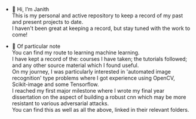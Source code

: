 - 👋 Hi, I’m Janith  
This is my personal and active repository to keep a record of my past and present projects to date.  
I haven't been great at keeping a record, but stay tuned with the work to come!  

- 🌱 Of particular note  
You can find my route to learning machine learning.  
I have kept a record of the: courses I have taken; the tutorials followed; and any other source material which I found useful.  
On my journey, I was particularly interested in 'automated image recognition' type problems where I got experience using OpenCV, Scikit-image and some Tensorflow.  
I reached my first major milestone where I wrote my final year dissertation on the aspect of building a robust cnn which may be more resistant to various adversarial attacks.  
You can find this as well as all the above, linked in their relevant folders.  

<!---
JanThan/JanThan is a ✨ special ✨ repository because its `README.md` (this file) appears on your GitHub profile.
You can click the Preview link to take a look at your changes.
--->
